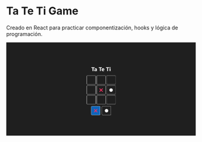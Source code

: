 # Ta Te Ti Game

Creado en React para practicar componentización, hooks y lógica de programación.

![Imagen del juego](./src/assets/juego.webp)
